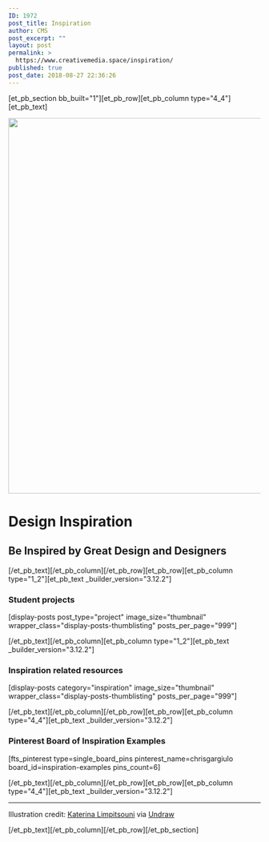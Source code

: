 ```yaml
---
ID: 1972
post_title: Inspiration
author: CMS
post_excerpt: ""
layout: post
permalink: >
  https://www.creativemedia.space/inspiration/
published: true
post_date: 2018-08-27 22:36:26
---
```

[et_pb_section bb_built="1"][et_pb_row][et_pb_column type="4_4"][et_pb_text]

<img class="aligncenter size-full wp-image-1974" src="https://www.creativemedia.space/wp-content/uploads/2018/08/inspiration-featured.gif" alt="" width="1500" height="750" />
<h1>Design Inspiration</h1>
<h2>Be Inspired by Great Design and Designers</h2>

[/et_pb_text][/et_pb_column][/et_pb_row][et_pb_row][et_pb_column type="1_2"][et_pb_text _builder_version="3.12.2"]

<h3>Student projects</h3>
[display-posts post_type="project" image_size="thumbnail" wrapper_class="display-posts-thumblisting" posts_per_page="999"]

[/et_pb_text][/et_pb_column][et_pb_column type="1_2"][et_pb_text _builder_version="3.12.2"]

<h3>Inspiration related resources</h3>

[display-posts category="inspiration" image_size="thumbnail" wrapper_class="display-posts-thumblisting" posts_per_page="999"]

[/et_pb_text][/et_pb_column][/et_pb_row][et_pb_row][et_pb_column type="4_4"][et_pb_text _builder_version="3.12.2"]

<h3>Pinterest Board of Inspiration Examples</h3>
[fts_pinterest type=single_board_pins pinterest_name=chrisgargiulo board_id=inspiration-examples pins_count=6]

[/et_pb_text][/et_pb_column][/et_pb_row][et_pb_row][et_pb_column type="4_4"][et_pb_text _builder_version="3.12.2"]

<hr />

Illustration credit: <a href="https://twitter.com/ninalimpi">Katerina Limpitsouni</a> via <a href="https://undraw.co">Undraw</a>

[/et_pb_text][/et_pb_column][/et_pb_row][/et_pb_section]